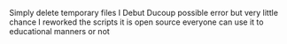 Simply delete temporary files 
I Debut Ducoup possible error but very little chance I reworked the scripts it is open source everyone can use it to educational manners or not 